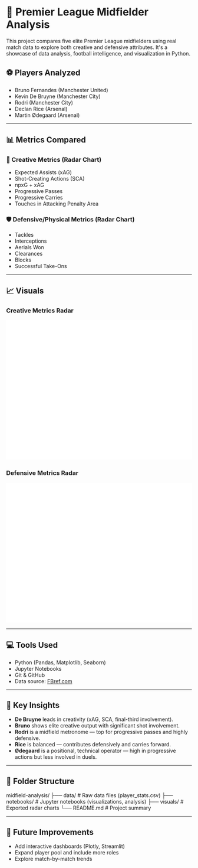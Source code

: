 # 🧠 Premier League Midfielder Analysis

This project compares five elite Premier League midfielders using real match data to explore both creative and defensive attributes. It's a showcase of data analysis, football intelligence, and visualization in Python.

## ⚽ Players Analyzed
- Bruno Fernandes (Manchester United)
- Kevin De Bruyne (Manchester City)
- Rodri (Manchester City)
- Declan Rice (Arsenal)
- Martin Ødegaard (Arsenal)

---

## 📊 Metrics Compared

### 🎨 Creative Metrics (Radar Chart)
- Expected Assists (xAG)
- Shot-Creating Actions (SCA)
- npxG + xAG
- Progressive Passes
- Progressive Carries
- Touches in Attacking Penalty Area

### 🛡️ Defensive/Physical Metrics (Radar Chart)
- Tackles
- Interceptions
- Aerials Won
- Clearances
- Blocks
- Successful Take-Ons

---

## 📈 Visuals

### Creative Metrics Radar  
<img src="visuals/attacking_radar.png" width="600"/>

### Defensive Metrics Radar  
<img src="visuals/defensive_radar.png" width="600"/>

---

## 💻 Tools Used

- Python (Pandas, Matplotlib, Seaborn)
- Jupyter Notebooks
- Git & GitHub
- Data source: [FBref.com](https://fbref.com/)

---

## 🧠 Key Insights

- **De Bruyne** leads in creativity (xAG, SCA, final-third involvement).
- **Bruno** shows elite creative output with significant shot involvement.
- **Rodri** is a midfield metronome — top for progressive passes and highly defensive.
- **Rice** is balanced — contributes defensively and carries forward.
- **Ødegaard** is a positional, technical operator — high in progressive actions but less involved in duels.

---

## 📂 Folder Structure

midfield-analysis/
├── data/          # Raw data files (player_stats.csv)
├── notebooks/     # Jupyter notebooks (visualizations, analysis)
├── visuals/       # Exported radar charts
└── README.md      # Project summary

---

## 📌 Future Improvements

- Add interactive dashboards (Plotly, Streamlit)
- Expand player pool and include more roles
- Explore match-by-match trends
